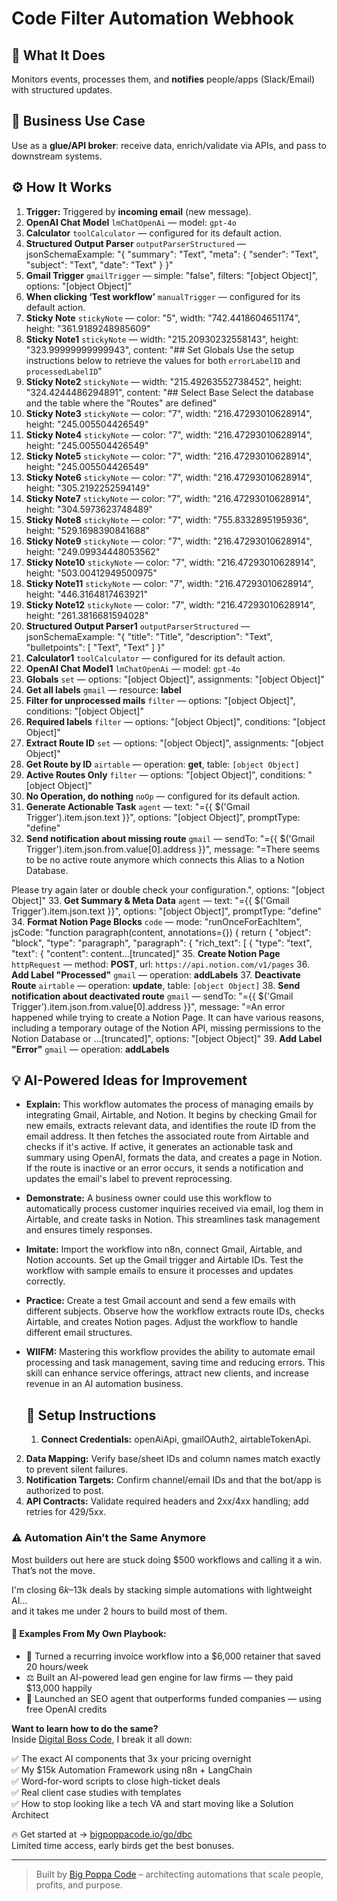 # Code Filter Automation Webhook
  ## 🚀 What It Does
  Monitors events, processes them, and **notifies** people/apps (Slack/Email) with structured updates.
  
  ## 💼 Business Use Case
  Use as a **glue/API broker**: receive data, enrich/validate via APIs, and pass to downstream systems.
  
  ## ⚙️ How It Works
  1. **Trigger:** Triggered by **incoming email** (new message).
  2. **OpenAI Chat Model** `lmChatOpenAi` — model: `gpt-4o`
3. **Calculator** `toolCalculator` — configured for its default action.
4. **Structured Output Parser** `outputParserStructured` — jsonSchemaExample: "{
 "summary": "Text",
 "meta": {
 "sender": "Text",
 "subject": "Text",
 "date": "Text"
 }
}"
5. **Gmail Trigger** `gmailTrigger` — simple: "false", filters: "[object Object]", options: "[object Object]"
6. **When clicking ‘Test workflow’** `manualTrigger` — configured for its default action.
7. **Sticky Note** `stickyNote` — color: "5", width: "742.4418604651174", height: "361.9189248985609"
8. **Sticky Note1** `stickyNote` — width: "215.20930232558143", height: "323.99999999999943", content: "## Set Globals
Use the setup instructions below to retrieve the values for both `errorLabelID` and `processedLabelID`"
9. **Sticky Note2** `stickyNote` — width: "215.49263552738452", height: "324.4244486294891", content: "## Select Base
Select the database and the table where the "Routes" are defined"
10. **Sticky Note3** `stickyNote` — color: "7", width: "216.47293010628914", height: "245.005504426549"
11. **Sticky Note4** `stickyNote` — color: "7", width: "216.47293010628914", height: "245.005504426549"
12. **Sticky Note5** `stickyNote` — color: "7", width: "216.47293010628914", height: "245.005504426549"
13. **Sticky Note6** `stickyNote` — color: "7", width: "216.47293010628914", height: "305.2192252594149"
14. **Sticky Note7** `stickyNote` — color: "7", width: "216.47293010628914", height: "304.5973623748489"
15. **Sticky Note8** `stickyNote` — color: "7", width: "755.8332895195936", height: "529.1698390841688"
16. **Sticky Note9** `stickyNote` — color: "7", width: "216.47293010628914", height: "249.09934448053562"
17. **Sticky Note10** `stickyNote` — color: "7", width: "216.47293010628914", height: "503.00412949500975"
18. **Sticky Note11** `stickyNote` — color: "7", width: "216.47293010628914", height: "446.3164817463921"
19. **Sticky Note12** `stickyNote` — color: "7", width: "216.47293010628914", height: "261.3816681594028"
20. **Structured Output Parser1** `outputParserStructured` — jsonSchemaExample: "{
 "title": "Title",
 "description": "Text",
 "bulletpoints": [
 "Text",
 "Text"
 ]
}"
21. **Calculator1** `toolCalculator` — configured for its default action.
22. **OpenAI Chat Model1** `lmChatOpenAi` — model: `gpt-4o`
23. **Globals** `set` — options: "[object Object]", assignments: "[object Object]"
24. **Get all labels** `gmail` — resource: **label**
25. **Filter for unprocessed mails** `filter` — options: "[object Object]", conditions: "[object Object]"
26. **Required labels** `filter` — options: "[object Object]", conditions: "[object Object]"
27. **Extract Route ID** `set` — options: "[object Object]", assignments: "[object Object]"
28. **Get Route by ID** `airtable` — operation: **get**, table: `[object Object]`
29. **Active Routes Only** `filter` — options: "[object Object]", conditions: "[object Object]"
30. **No Operation, do nothing** `noOp` — configured for its default action.
31. **Generate Actionable Task** `agent` — text: "={{ $('Gmail Trigger').item.json.text }}", options: "[object Object]", promptType: "define"
32. **Send notification about missing route** `gmail` — sendTo: "={{ $('Gmail Trigger').item.json.from.value[0].address }}", message: "=There seems to be no active route anymore which connects this Alias to a Notion Database.

Please try again later or double check your configuration.", options: "[object Object]"
33. **Get Summary & Meta Data** `agent` — text: "={{ $('Gmail Trigger').item.json.text }}", options: "[object Object]", promptType: "define"
34. **Format Notion Page Blocks** `code` — mode: "runOnceForEachItem", jsCode: "function paragraph(content, annotations={}) {
 return {
 "object": "block",
 "type": "paragraph",
 "paragraph": {
 "rich_text": [
 {
 "type": "text",
 "text": {
 "content": content…[truncated]"
35. **Create Notion Page** `httpRequest` — method: **POST**, url: `https://api.notion.com/v1/pages`
36. **Add Label "Processed"** `gmail` — operation: **addLabels**
37. **Deactivate Route** `airtable` — operation: **update**, table: `[object Object]`
38. **Send notification about deactivated route** `gmail` — sendTo: "={{ $('Gmail Trigger').item.json.from.value[0].address }}", message: "=An error happened while trying to create a Notion Page. It can have various reasons, including a temporary outage of the Notion API, missing permissions to the Notion Database or …[truncated]", options: "[object Object]"
39. **Add Label "Error"** `gmail` — operation: **addLabels**
  
  ## 💡 AI-Powered Ideas for Improvement
  - **Explain:** This workflow automates the process of managing emails by integrating Gmail, Airtable, and Notion. It begins by checking Gmail for new emails, extracts relevant data, and identifies the route ID from the email address. It then fetches the associated route from Airtable and checks if it's active. If active, it generates an actionable task and summary using OpenAI, formats the data, and creates a page in Notion. If the route is inactive or an error occurs, it sends a notification and updates the email's label to prevent reprocessing.

- **Demonstrate:** A business owner could use this workflow to automatically process customer inquiries received via email, log them in Airtable, and create tasks in Notion. This streamlines task management and ensures timely responses.

- **Imitate:** Import the workflow into n8n, connect Gmail, Airtable, and Notion accounts. Set up the Gmail trigger and Airtable IDs. Test the workflow with sample emails to ensure it processes and updates correctly.

- **Practice:** Create a test Gmail account and send a few emails with different subjects. Observe how the workflow extracts route IDs, checks Airtable, and creates Notion pages. Adjust the workflow to handle different email structures.

- **WIIFM:** Mastering this workflow provides the ability to automate email processing and task management, saving time and reducing errors. This skill can enhance service offerings, attract new clients, and increase revenue in an AI automation business.
  
  ## 🔧 Setup Instructions
  1. **Connect Credentials:** openAiApi, gmailOAuth2, airtableTokenApi.
2. **Data Mapping:** Verify base/sheet IDs and column names match exactly to prevent silent failures.
3. **Notification Targets:** Confirm channel/email IDs and that the bot/app is authorized to post.
4. **API Contracts:** Validate required headers and 2xx/4xx handling; add retries for 429/5xx.
  
### ⚠️ Automation Ain’t the Same Anymore

Most builders out here are stuck doing $500 workflows and calling it a win.  
That’s not the move.  

I'm closing $6k–$13k deals by stacking simple automations with lightweight AI...  
and it takes me under 2 hours to build most of them.

#### 🧠 Examples From My Own Playbook:
- 🔁 Turned a recurring invoice workflow into a $6,000 retainer that saved 20 hours/week  
- ⚖️ Built an AI-powered lead gen engine for law firms — they paid $13,000 happily  
- 🚀 Launched an SEO agent that outperforms funded companies — using free OpenAI credits  

**Want to learn how to do the same?**  
Inside [Digital Boss Code](https://bigpoppacode.io/go/dbc), I break it all down:

✅ The exact AI components that 3x your pricing overnight  
✅ My $15k Automation Framework using n8n + LangChain  
✅ Word-for-word scripts to close high-ticket deals  
✅ Real client case studies with templates  
✅ How to stop looking like a tech VA and start moving like a Solution Architect  

🔥 Get started at → [bigpoppacode.io/go/dbc](https://bigpoppacode.io/go/dbc)  
Limited time access, early birds get the best bonuses.

---
> Built by [Big Poppa Code](https://bigpoppacode.io) – architecting automations that scale people, profits, and purpose.
  